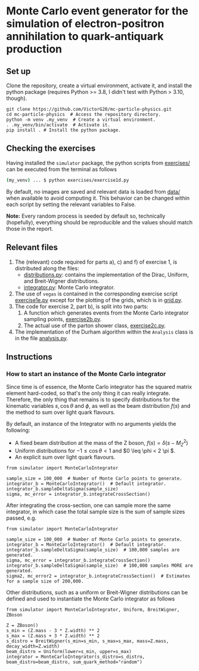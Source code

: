 # Monte Carlo event generator for the simulation of electron-positron annihilation to quark-antiquark production 

## Set up

Clone the repository, create a virtual environment, activate it, and install the python package (requires Python >= 3.8, I didn't test with Python > 3.10, though).
```shell
git clone https://github.com/VictorG20/mc-particle-physics.git
cd mc-particle-physics  # Access the repository directory.
python -m venv .my_venv  # Create a virtual environment.
. .my_venv/bin/activate  # Activate it.
pip install . # Install the python package.
```

## Checking the exercises

Having installed the `simulator` package, the python scripts from [exercises/](exercises) can be executed from the terminal as follows
```bash
(my_venv) ... $ python exercises/exercise1d.py
```
By default, no images are saved and relevant data is loaded from [data/](data) when available to avoid computing it. This behavior can be changed within each script by setting the relevant variables to False.

**Note:** Every random process is seeded by default so, technically (hopefully), everything should be reproducible and the values should match those in the report.

## Relevant files

1. The (relevant) code required for parts a), c) and f) of exercise 1, is distributed along the files:
   * [distributions.py](simulator/src/simulator/integrator/distributions.py): contains the implementation of the Dirac, Uniform, and Breit-Wigner distributions.
   * [integrator.py](simulator/src/simulator/integrator/integrator.py): Monte Carlo integrator.
2. The use of `vegas` is contained in the corresponding exercise script [exercise1e.py](exercises/exercise1e.py) except for the plotting of the grids, which is in [grid.py](simulator/src/simulator/plotting/grid.py).
3. The code for exercise 2, part b), is split into two parts:
   1. A function which generates events from the Monte Carlo integrator sampling points, [exercise2b.py](exercises/exercise2b.py).
   2. The actual use of the parton shower class, [exercise2c.py](exercises/exercise2c.py).
4. The implementation of the Durham algorithm within the `Analysis` class is in the file [analysis.py](simulator/src/simulator/utils/analysis.py).

## Instructions

### How to start an instance of the Monte Carlo integrator

Since time is of essence, the Monte Carlo integrator has the squared matrix element hard-coded, so that's the only thing it can really integrate. Therefore, the only thing that remains is to specify distributions for the kinematic variables $s, \cos{\theta}$ and $\phi$, as well as the beam distribution $f(s)$ and the method to sum over light quark flavours. 

By default, an instance of the Integrator with no arguments yields the following:
* A fixed beam distribution at the mass of the Z boson, $f(s) = \delta(s - M_{Z}^{2})$
* Uniform distributions for $-1 \leq \cos{\theta} < 1$ and $0 \leq \phi < 2 \pi $.
* An explicit sum over light quark flavours.

```python3.10
from simulator import MonteCarloIntegrator

sample_size = 100_000  # Number of Monte Carlo points to generate.
integrator_b = MonteCarloIntegrator()  # Default integrator.
integrator_b.sampleDeltaSigma(sample_size)
sigma, mc_error = integrator_b.integrateCrossSection()
```

After integrating the cross-section, one can sample more the same integrator, in which case the total sample size is the sum of sample sizes passed, e.g.
```python3.10
from simulator import MonteCarloIntegrator

sample_size = 100_000  # Number of Monte Carlo points to generate.
integrator_b = MonteCarloIntegrator()  # Default integrator.
integrator_b.sampleDeltaSigma(sample_size)  # 100,000 samples are generated.
sigma, mc_error = integrator_b.integrateCrossSection()
integrator_b.sampleDeltaSigma(sample_size)  # 100,000 samples MORE are generated.
sigma2, mc_error2 = integrator_b.integrateCrossSection()  # Estimates for a sample size of 200,000.
```

Other distributions, such as a uniform or Breit-Wigner distributions can be defined and used to instantiate the Monte Carlo integrator as follows
```python3.10
from simulator import MonteCarloIntegrator, Uniform, BreitWigner, ZBoson

Z = ZBoson()
s_min = (Z.mass - 3 * Z.width) ** 2
s_max = (Z.mass + 3 * Z.width) ** 2
s_distro = BreitWigner(s_min=s_min, s_max=s_max, mass=Z.mass, decay_width=Z.width)
beam_distro = Uniform(lower=s_min, upper=s_max)
integrator = MonteCarloIntegrator(s_distro=s_distro, beam_distro=beam_distro, sum_quark_method="random")
```
